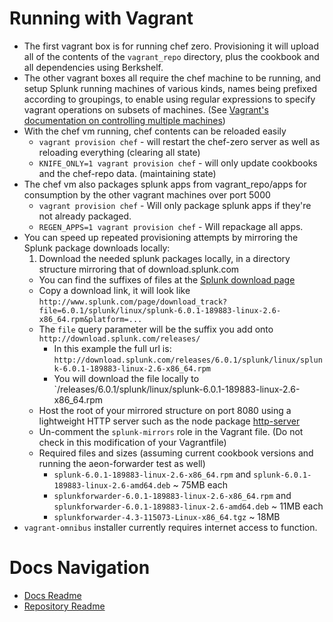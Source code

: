 Running with Vagrant
====================
* The first vagrant box is for running chef zero. Provisioning it will upload all of the contents of the `vagrant_repo` directory, plus the cookbook and all dependencies using Berkshelf.
* The other vagrant boxes all require the chef machine to be running, and setup Splunk running machines of various kinds, names being prefixed according to groupings, to enable using regular expressions to specify vagrant operations on subsets of machines. (See [Vagrant's documentation on controlling multiple machines](http://docs.vagrantup.com/v2/multi-machine/))
* With the chef vm running, chef contents can be reloaded easily
  * `vagrant provision chef` - will restart the chef-zero server as well as reloading everything (clearing all state)
  * `KNIFE_ONLY=1 vagrant provision chef` - will only update cookbooks and the chef-repo data. (maintaining state)
* The chef vm also packages splunk apps from vagrant_repo/apps for consumption by the other vagrant machines over port 5000
  * `vagrant provision chef` - Will only package splunk apps if they're not already packaged.
  * `REGEN_APPS=1 vagrant provision chef` - Will repackage all apps.
* You can speed up repeated provisioning attempts by mirroring the Splunk package downloads locally:
  1. Download the needed splunk packages locally, in a directory structure mirroring that of download.splunk.com
    * You can find the suffixes of files at the [Splunk download page](http://splunk.com/download)
    * Copy a download link, it will look like `http://www.splunk.com/page/download_track?file=6.0.1/splunk/linux/splunk-6.0.1-189883-linux-2.6-x86_64.rpm&platform=...`
    * The `file` query parameter will be the suffix you add onto `http://download.splunk.com/releases/`
      * In this example the full url is: `http://download.splunk.com/releases/6.0.1/splunk/linux/splunk-6.0.1-189883-linux-2.6-x86_64.rpm`
      * You will download the file locally to `<Mirror root>/releases/6.0.1/splunk/linux/splunk-6.0.1-189883-linux-2.6-x86_64.rpm
  * Host the root of your mirrored structure on port 8080 using a lightweight HTTP server such as the node package [http-server](https://npmjs.org/package/http-server)
  * Un-comment the `splunk-mirrors` role in the Vagrant file. (Do not check in this modification of your Vagrantfile)
  * Required files and sizes (assuming current cookbook versions and running the aeon-forwarder test as well)
    * `splunk-6.0.1-189883-linux-2.6-x86_64.rpm` and `splunk-6.0.1-189883-linux-2.6-amd64.deb` ~ 75MB each
    * `splunkforwarder-6.0.1-189883-linux-2.6-x86_64.rpm` and `splunkforwarder-6.0.1-189883-linux-2.6-amd64.deb` ~ 11MB each
    * `splunkforwarder-4.3-115073-Linux-x86_64.tgz` ~ 18MB
* `vagrant-omnibus` installer currently requires internet access to function.

Docs Navigation
===============
* [Docs Readme](README.md)
* [Repository Readme](../README.md)
